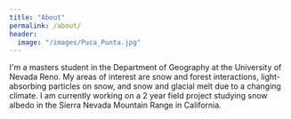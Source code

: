 ```yaml
---
title: "About"
permalink: /about/
header:
  image: "/images/Puca_Punta.jpg"
---
```


I'm a masters student in the Department of Geography at the University of Nevada Reno. My areas of interest are snow and forest interactions, light-absorbing particles on snow, and snow and glacial melt due to a changing climate.  I am currently working on a 2 year field project studying snow albedo in the Sierra Nevada Mountain Range in California.
